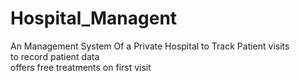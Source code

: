 # Hospital_Managent
An Management System Of a Private  Hospital
to Track Patient visits</br>
to record patient data</br>
offers free treatments on first visit
